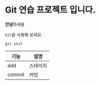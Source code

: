 # Git 연습 프로젝트 입니다.

**안녕**하세용

`Git`을 사용해 보세요.

```
git init
```

|기능|설명|
|---|---|
|add|스테이지|
|commit|커밋|

